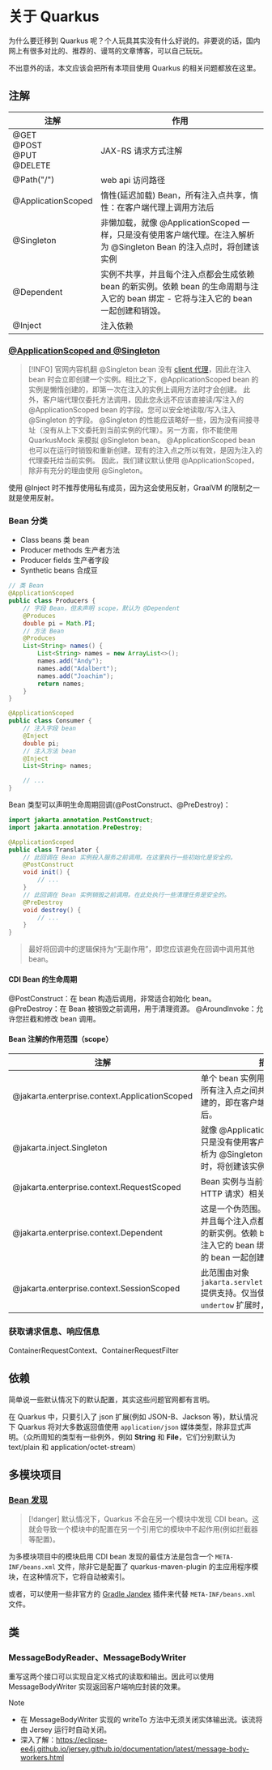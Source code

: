 # 关于 Quarkus

为什么要迁移到 Quarkus 呢？个人玩具其实没有什么好说的。非要说的话，国内网上有很多对比的、推荐的、谩骂的文章博客，可以自己玩玩。

不出意外的话，本文应该会把所有本项目使用 Quarkus 的相关问题都放在这里。

## 注解

|注解| 作用            |
|--|---------------|
|@GET<br>@POST<br>@PUT<br>@DELETE| JAX-RS 请求方式注解 |
|@Path("/")|web api 访问路径|
|@ApplicationScoped|惰性(延迟加载) Bean，所有注入点共享，惰性：在客户端代理上调用方法后|
|@Singleton|非懒加载，就像 @ApplicationScoped 一样，只是没有使用客户端代理。在注入解析为 @Singleton Bean 的注入点时，将创建该实例|
|@Dependent|实例不共享，并且每个注入点都会生成依赖 bean 的新实例。依赖 bean 的生命周期与注入它的 bean 绑定 - 它将与注入它的 bean 一起创建和销毁。|
|@Inject|注入依赖|

### [@ApplicationScoped and @Singleton](https://quarkus.io/guides/cdi#applicationscoped-and-singleton-look-very-similar-which-one-should-i-choose-for-my-quarkus-application)

> [!INFO] 官网内容机翻
> @Singleton bean 没有 [client 代理](https://quarkus.io/guides/cdi#client_proxies)，因此在注入 bean 时会立即创建一个实例。相比之下，@ApplicationScoped bean 的实例是懒惰创建的，即第一次在注入的实例上调用方法时才会创建。
此外，客户端代理仅委托方法调用，因此您永远不应该直接读/写注入的 @ApplicationScoped bean 的字段。您可以安全地读取/写入注入@Singleton 的字段。
@Singleton 的性能应该略好一些，因为没有间接寻址（没有从上下文委托到当前实例的代理）。另一方面，你不能使用 QuarkusMock 来模拟 @Singleton bean。
@ApplicationScoped bean 也可以在运行时销毁和重新创建。现有的注入点之所以有效，是因为注入的代理委托给当前实例。
因此，我们建议默认使用 @ApplicationScoped，除非有充分的理由使用 @Singleton。

使用 @Inject 时不推荐使用私有成员，因为这会使用反射，GraalVM 的限制之一就是使用反射。

### Bean 分类

- Class beans 类 bean
- Producer methods 生产者方法
- Producer fields 生产者字段
- Synthetic beans 合成豆

```java
// 类 Bean
@ApplicationScoped
public class Producers {
    // 字段 Bean，但未声明 scope，默认为 @Dependent
    @Produces
    double pi = Math.PI;
    // 方法 Bean
    @Produces
    List<String> names() {
        List<String> names = new ArrayList<>();
        names.add("Andy");
        names.add("Adalbert");
        names.add("Joachim");
        return names;
    }
}

@ApplicationScoped
public class Consumer {
    // 注入字段 bean
    @Inject
    double pi;
    // 注入方法 bean
    @Inject
    List<String> names;

    // ...
}
```

Bean 类型可以声明生命周期回调(@PostConstruct、@PreDestroy)：

```java
import jakarta.annotation.PostConstruct;
import jakarta.annotation.PreDestroy;

@ApplicationScoped
public class Translator {
    // 此回调在 Bean 实例投入服务之前调用。在这里执行一些初始化是安全的。
    @PostConstruct
    void init() {
        // ...
    }
    // 此回调在 Bean 实例销毁之前调用。在此处执行一些清理任务是安全的。
    @PreDestroy
    void destroy() {
        // ...
    }
}
```

> 最好将回调中的逻辑保持为“无副作用”，即您应该避免在回调中调用其他 bean。

#### CDI Bean 的生命周期

@PostConstruct：在 bean 构造后调用，非常适合初始化 bean。
@PreDestroy：在 Bean 被销毁之前调用，用于清理资源。
@AroundInvoke：允许您拦截和修改 bean 调用。

#### Bean 注解的作用范围（scope）

| 注解                                            | 描述                                                                                         |
|-----------------------------------------------|--------------------------------------------------------------------------------------------|
| @jakarta.enterprise.context.ApplicationScoped | 单个 bean 实例用于应用程序，并在所有注入点之间共享。实例是懒惰创建的，即在客户端代理上调用方法后。                                       |
| @jakarta.inject.Singleton                     | 就像 @ApplicationScoped 一样，只是没有使用客户端代理。在注入解析为 @Singleton Bean 的注入点时，将创建该实例。                  |
| @jakarta.enterprise.context.RequestScoped     | Bean 实例与当前请求（通常是 HTTP 请求）相关联。                                                              |
| @jakarta.enterprise.context.Dependent         | 这是一个伪范围。实例不是共享的，并且每个注入点都会生成依赖 bean 的新实例。依赖 bean 的生命周期与注入它的 bean 绑定 - 它将与注入它的 bean 一起创建和销毁。 |
| @jakarta.enterprise.context.SessionScoped     | 此范围由对象 `jakarta.servlet.http.HttpSession` 提供支持。仅当使用 `quarkus-undertow` 扩展时，它才可用。           |

### 获取请求信息、响应信息

ContainerRequestContext、ContainerRequestFilter

## 依赖

简单说一些默认情况下的默认配置，其实这些问题官网都有言明。

在 Quarkus 中，只要引入了 json 扩展(例如 JSON-B、Jackson 等)，默认情况下 Quarkus 将对大多数返回值使用 `application/json` 媒体类型，除非显式声明。（众所周知的类型有一些例外，例如 **String** 和 **File**，它们分别默认为 text/plain 和 application/octet-stream）

## 多模块项目

### [Bean 发现](https://quarkus.io/guides/cdi-reference#bean_discovery)

> [!danger]
默认情况下，Quarkus 不会在另一个模块中发现 CDI bean。这就会导致一个模块中的配置在另一个引用它的模块中不起作用(例如拦截器等配置)。

为多模块项目中的模块启用 CDI bean 发现的最佳方法是包含一个 `META-INF/beans.xml` 文件，除非它是配置了 quarkus-maven-plugin 的主应用程序模块，在这种情况下，它将自动被索引。

或者，可以使用一些非官方的 [Gradle Jandex](https://plugins.gradle.org/search?term=jandex) 插件来代替 `META-INF/beans.xml` 文件。

## 类

### MessageBodyReader、MessageBodyWriter

重写这两个接口可以实现自定义格式的读取和输出。因此可以使用 MessageBodyWriter 实现返回客户端响应封装的效果。

> [!note]
> - 在 MessageBodyWriter 实现的 writeTo 方法中无须关闭实体输出流。该流将由 Jersey 运行时自动关闭。
> - 深入了解：https://eclipse-ee4j.github.io/jersey.github.io/documentation/latest/message-body-workers.html
